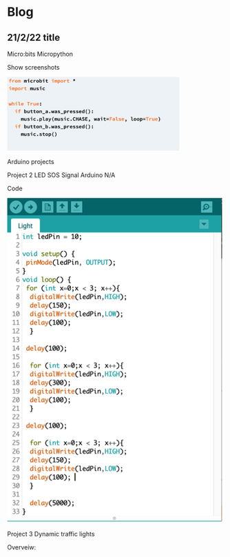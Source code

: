 # Blog 
## 21/2/22 title


Micro:bits
Micropython

Show screenshots

<img src="Microbits_code1.png" alt="Show screenshots" width="400"/>


Arduino projects 

Project 2
LED SOS Signal
Arduino
N/A

Code
 
 ![Show screenshots](./Codescreenshot1.png "San Juan Mountains")

Project 3
Dynamic traffic lights


Overveiw:

